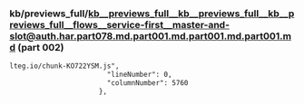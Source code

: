 ### kb/previews_full/kb__previews_full__kb__previews_full__kb__previews_full__flows__service-first__master-and-slot@auth.har.part078.md.part001.md.part001.md.part001.md (part 002)

```md
lteg.io/chunk-KO722YSM.js",
                        "lineNumber": 0,
                        "columnNumber": 5760
                      },
                  
```

```
